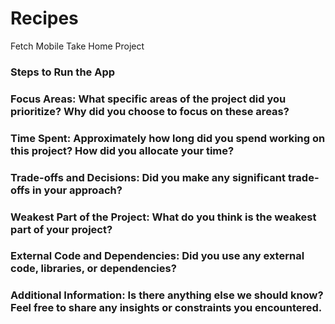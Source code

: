 # Recipes
Fetch Mobile Take Home Project

### Steps to Run the App

### Focus Areas: What specific areas of the project did you prioritize? Why did you choose to focus on these areas?

### Time Spent: Approximately how long did you spend working on this project? How did you allocate your time?

### Trade-offs and Decisions: Did you make any significant trade-offs in your approach?

### Weakest Part of the Project: What do you think is the weakest part of your project?

### External Code and Dependencies: Did you use any external code, libraries, or dependencies?

### Additional Information: Is there anything else we should know? Feel free to share any insights or constraints you encountered.
